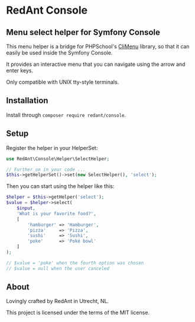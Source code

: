 RedAnt Console
==============

Menu select helper for Symfony Console
-------------------------------

This menu helper is a bridge for PHPSchool's
[CliMenu](https://github.com/php-school/cli-menu) library,
so that it can easily be used inside the Symfony Console.

It provides an interactive menu that you can navigate using
the arrow and enter keys.

Only compatible with UNIX tty-style terminals.

Installation
------------
Install through `composer require redant/console`.

Setup
-----
Register the helper in your HelperSet:

```php
use RedAnt\Console\Helper\SelectHelper;

// Further on in your code ...
$this->getHelperSet()->set(new SelectHelper(), 'select');
```

Then you can start using the helper like this:

```php
$helper = $this->getHelper('select');
$value = $helper->select(
    $input,
    'What is your favorite food?',
    [
        'hamburger' => 'Hamburger',
        'pizza'     => 'Pizza',
        'sushi'     => 'Sushi',
        'poke'      => 'Poké bowl'
    ]
);

// $value = 'poke' when the fourth option was chosen
// $value = null when the user canceled
```

About
-----
Lovingly crafted by RedAnt in Utrecht, NL.

This project is licensed under the terms of the MIT license.